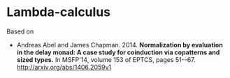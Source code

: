 # Lambda-calculus

Based on

* Andreas Abel and James Chapman. 2014.
**Normalization by evaluation in the delay monad: A case study for
coinduction via copatterns and sized types.**
In MSFP'14, volume 153 of EPTCS, pages 51--67.
<http://arxiv.org/abs/1406.2059v1>
